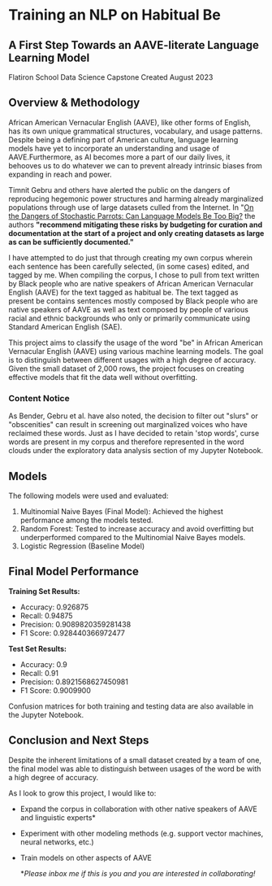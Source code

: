 # **Training an NLP on Habitual Be**
## A First Step Towards an AAVE-literate Language Learning Model
Flatiron School Data Science Capstone 
Created August 2023

## Overview & Methodology
African American Vernacular English (AAVE), like other forms of English, has its own unique grammatical structures, vocabulary, and usage patterns. Despite being a defining part of American culture, language learning models have yet to incorporate an understanding and usage of AAVE.Furthermore, as AI becomes more a part of our daily lives, it behooves us to do whatever we can to prevent already intrinsic biases from expanding in reach and power. 

Timnit Gebru and others have alerted the public on the dangers of reproducing hegemonic power structures and harming already marginalized populations through use of large datasets culled from the Internet. In "[On the Dangers of Stochastic Parrots: Can Language Models Be Too Big?](https://dl.acm.org/doi/pdf/10.1145/3442188.3445922) the authors **"recommend mitigating these risks by budgeting for curation and documentation at the start of a project and only creating datasets as large as can be sufficiently documented."**

I have attempted to do just that through creating my own corpus wherein each sentence has been carefully selected, (in some cases) edited, and tagged by me. When compiling the corpus, I chose to pull from text written by Black people who are native speakers of African American Vernacular English (AAVE) for the text tagged as habitual be. The text tagged as present be contains sentences mostly composed by Black people who are native speakers of AAVE as well as text composed by people of various racial and ethnic backgrounds who only or primarily communicate using Standard American English (SAE).

This project aims to classify the usage of the word "be" in African American Vernacular English (AAVE) using various machine learning models. The goal is to distinguish between different usages with a high degree of accuracy. Given the small dataset of 2,000 rows, the project focuses on creating effective models that fit the data well without overfitting.

### Content Notice
As Bender, Gebru et al. have also noted, the decision to filter out "slurs" or "obscenities" can result in screening out marginalized voices who have reclaimed these words. Just as I have decided to retain 'stop words', curse words are present in my corpus and therefore represented in the word clouds under the exploratory data analysis section of my Jupyter Notebook.

## Models
The following models were used and evaluated:

1. Multinomial Naive Bayes (Final Model): Achieved the highest performance among the models tested.
2. Random Forest: Tested to increase accuracy and avoid overfitting but underperformed compared to the Multinomial Naive Bayes models.
3. Logistic Regression (Baseline Model)

## Final Model Performance
**Training Set Results:**
* Accuracy: 0.926875
* Recall: 0.94875
* Precision: 0.9089820359281438
* F1 Score: 0.928440366972477

**Test Set Results:**
* Accuracy: 0.9
* Recall: 0.91
* Precision: 0.8921568627450981
* F1 Score: 0.9009900

Confusion matrices for both training and testing data are also available in the Jupyter Notebook.

## Conclusion and Next Steps
Despite the inherent limitations of a small dataset created by a team of one, the final model was able to distinguish between usages of the word be with a high degree of accuracy.

As I look to grow this project, I would like to:

* Expand the corpus in collaboration with other native speakers of AAVE and linguistic experts*
* Experiment with other modeling methods (e.g. support vector machines, neural networks, etc.)
* Train models on other aspects of AAVE


  **Please inbox me if this is you and you are interested in collaborating!*
